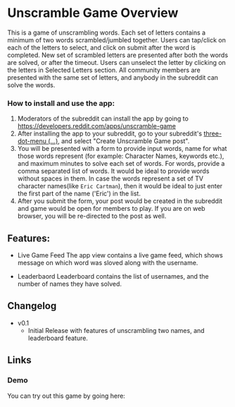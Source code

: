 # Unscramble Game Overview
This is a game of unscrambling words. Each set of letters contains a minimum of two words scrambled/jumbled together. Users can tap/click on each of the letters to select, and click on submit after the word is completed. New set of scrambled letters are presented after both the words are solved, or after the timeout. Users can unselect the letter by clicking on the letters in Selected Letters section. All community members are presented with the same set of letters, and anybody in the subreddit can solve the words. 

### How to install and use the app:

1) Moderators of the subreddit can install the app by going to https://developers.reddit.com/apps/unscramble-game
2) After installing the app to your subreddit, go to your subreddit's [three-dot-menu (...)](https://developers.reddit.com/docs/capabilities/menu-actions), and select "Create Unscramble Game post".
3) You will be presented with a form to provide input words, name for what those words represent (for example: Character Names, keywords etc.), and maximum minutes to solve each set of words. For words, provide a comma separated list of words. It would be ideal to provide words without spaces in them. In case the words represent a set of TV character names(like `Eric Cartman`), then it would be ideal to just enter the first part of the name ('Eric') in the list.
4) After you submit the form, your post would be created in the subreddit and game would be open for members to play. If you are on web browser, you will be re-directed to the post as well.

## Features:
* Live Game Feed
The app view contains a live game feed, which shows message on which word was sloved along with the username.

* Leaderbaord
Leaderboard contains the list of usernames, and the number of names they have solved.

## Changelog
* v0.1
  * Initial Release with features of unscrambling two names, and leaderboard feature.


## Links
### Demo
You can try out this game by going here:


